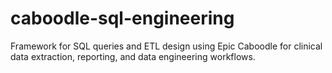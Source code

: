 # caboodle-sql-engineering
Framework for SQL queries and ETL design using Epic Caboodle for clinical data extraction, reporting, and data engineering workflows. 
